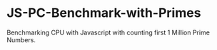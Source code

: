 # JS-PC-Benchmark-with-Primes
Benchmarking CPU with Javascript with counting first 1 Million Prime Numbers.
